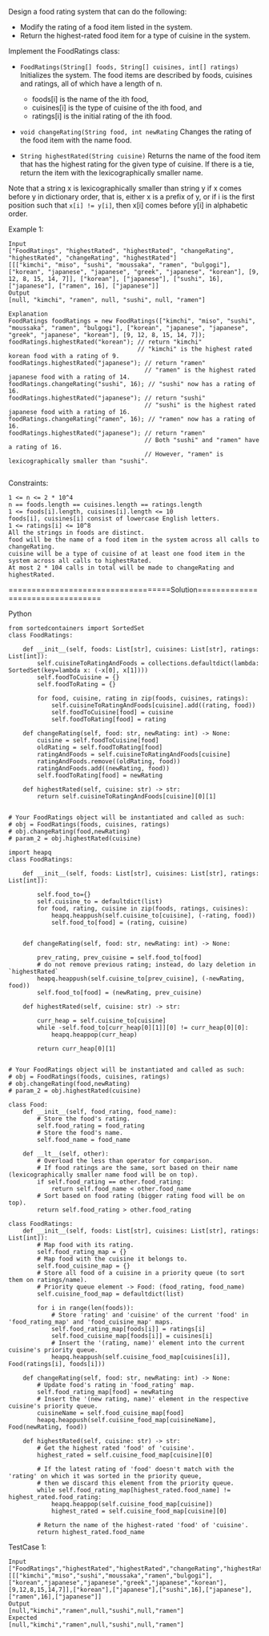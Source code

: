 Design a food rating system that can do the following:

- Modify the rating of a food item listed in the system.
- Return the highest-rated food item for a type of cuisine in the system.

Implement the FoodRatings class:
 - ```FoodRatings(String[] foods, String[] cuisines, int[] ratings)``` Initializes the system. The food items are described by foods, cuisines and ratings, all of which have a length of n.
   - foods[i] is the name of the ith food,
   - cuisines[i] is the type of cuisine of the ith food, and
   - ratings[i] is the initial rating of the ith food.

 - ```void changeRating(String food, int newRating``` Changes the rating of the food item with the name food.
 - ```String highestRated(String cuisine)``` Returns the name of the food item that has the highest rating for the given type of cuisine. If there is a tie, return the item with the lexicographically smaller name.


Note that a string x is lexicographically smaller than string y if x comes before y in dictionary order, that is, either x is a prefix of y, or if i is the first position such that ```x[i] != y[i]```, then x[i] comes before y[i] in alphabetic order.

 

Example 1:
```
Input
["FoodRatings", "highestRated", "highestRated", "changeRating", "highestRated", "changeRating", "highestRated"]
[[["kimchi", "miso", "sushi", "moussaka", "ramen", "bulgogi"], ["korean", "japanese", "japanese", "greek", "japanese", "korean"], [9, 12, 8, 15, 14, 7]], ["korean"], ["japanese"], ["sushi", 16], ["japanese"], ["ramen", 16], ["japanese"]]
Output
[null, "kimchi", "ramen", null, "sushi", null, "ramen"]

Explanation
FoodRatings foodRatings = new FoodRatings(["kimchi", "miso", "sushi", "moussaka", "ramen", "bulgogi"], ["korean", "japanese", "japanese", "greek", "japanese", "korean"], [9, 12, 8, 15, 14, 7]);
foodRatings.highestRated("korean"); // return "kimchi"
                                    // "kimchi" is the highest rated korean food with a rating of 9.
foodRatings.highestRated("japanese"); // return "ramen"
                                      // "ramen" is the highest rated japanese food with a rating of 14.
foodRatings.changeRating("sushi", 16); // "sushi" now has a rating of 16.
foodRatings.highestRated("japanese"); // return "sushi"
                                      // "sushi" is the highest rated japanese food with a rating of 16.
foodRatings.changeRating("ramen", 16); // "ramen" now has a rating of 16.
foodRatings.highestRated("japanese"); // return "ramen"
                                      // Both "sushi" and "ramen" have a rating of 16.
                                      // However, "ramen" is lexicographically smaller than "sushi".
 
```

Constraints:
```
1 <= n <= 2 * 10^4
n == foods.length == cuisines.length == ratings.length
1 <= foods[i].length, cuisines[i].length <= 10
foods[i], cuisines[i] consist of lowercase English letters.
1 <= ratings[i] <= 10^8
All the strings in foods are distinct.
food will be the name of a food item in the system across all calls to changeRating.
cuisine will be a type of cuisine of at least one food item in the system across all calls to highestRated.
At most 2 * 104 calls in total will be made to changeRating and highestRated.
```

===================================Solution=================================

Python

```
from sortedcontainers import SortedSet
class FoodRatings:

    def __init__(self, foods: List[str], cuisines: List[str], ratings: List[int]):
        self.cuisineToRatingAndFoods = collections.defaultdict(lambda: SortedSet(key=lambda x: (-x[0], x[1])))
        self.foodToCuisine = {}
        self.foodToRating = {}

        for food, cuisine, rating in zip(foods, cuisines, ratings):
            self.cuisineToRatingAndFoods[cuisine].add((rating, food))
            self.foodToCuisine[food] = cuisine
            self.foodToRating[food] = rating

    def changeRating(self, food: str, newRating: int) -> None:
        cuisine = self.foodToCuisine[food]
        oldRating = self.foodToRating[food]
        ratingAndFoods = self.cuisineToRatingAndFoods[cuisine]
        ratingAndFoods.remove((oldRating, food))
        ratingAndFoods.add((newRating, food))
        self.foodToRating[food] = newRating

    def highestRated(self, cuisine: str) -> str:
        return self.cuisineToRatingAndFoods[cuisine][0][1]


# Your FoodRatings object will be instantiated and called as such:
# obj = FoodRatings(foods, cuisines, ratings)
# obj.changeRating(food,newRating)
# param_2 = obj.highestRated(cuisine)
```

```
import heapq
class FoodRatings:

    def __init__(self, foods: List[str], cuisines: List[str], ratings: List[int]):

        self.food_to={}
        self.cuisine_to = defaultdict(list)
        for food, rating, cuisine in zip(foods, ratings, cuisines):
            heapq.heappush(self.cuisine_to[cuisine], (-rating, food))
            self.food_to[food] = (rating, cuisine)

    
    def changeRating(self, food: str, newRating: int) -> None:

        prev_rating, prev_cuisine = self.food_to[food]
        # do not remove previous rating; instead, do lazy deletion in `highestRated`
        heapq.heappush(self.cuisine_to[prev_cuisine], (-newRating, food))
        self.food_to[food] = (newRating, prev_cuisine)
    
    def highestRated(self, cuisine: str) -> str:

        curr_heap = self.cuisine_to[cuisine]
        while -self.food_to[curr_heap[0][1]][0] != curr_heap[0][0]:
            heapq.heappop(curr_heap)

        return curr_heap[0][1]


# Your FoodRatings object will be instantiated and called as such:
# obj = FoodRatings(foods, cuisines, ratings)
# obj.changeRating(food,newRating)
# param_2 = obj.highestRated(cuisine)
```

```
class Food:
    def __init__(self, food_rating, food_name):
        # Store the food's rating.
        self.food_rating = food_rating
        # Store the food's name.
        self.food_name = food_name

    def __lt__(self, other):
        # Overload the less than operator for comparison.
        # If food ratings are the same, sort based on their name (lexicographically smaller name food will be on top).
        if self.food_rating == other.food_rating:
            return self.food_name < other.food_name
        # Sort based on food rating (bigger rating food will be on top).
        return self.food_rating > other.food_rating

class FoodRatings:
    def __init__(self, foods: List[str], cuisines: List[str], ratings: List[int]):
        # Map food with its rating.
        self.food_rating_map = {}
        # Map food with the cuisine it belongs to.
        self.food_cuisine_map = {}
        # Store all food of a cuisine in a priority queue (to sort them on ratings/name).
        # Priority queue element -> Food: (food_rating, food_name)
        self.cuisine_food_map = defaultdict(list)

        for i in range(len(foods)):
            # Store 'rating' and 'cuisine' of the current 'food' in 'food_rating_map' and 'food_cuisine_map' maps.
            self.food_rating_map[foods[i]] = ratings[i]
            self.food_cuisine_map[foods[i]] = cuisines[i]
            # Insert the '(rating, name)' element into the current cuisine's priority queue.
            heapq.heappush(self.cuisine_food_map[cuisines[i]], Food(ratings[i], foods[i]))

    def changeRating(self, food: str, newRating: int) -> None:
        # Update food's rating in 'food_rating' map.
        self.food_rating_map[food] = newRating
        # Insert the '(new rating, name)' element in the respective cuisine's priority queue.
        cuisineName = self.food_cuisine_map[food]
        heapq.heappush(self.cuisine_food_map[cuisineName], Food(newRating, food))

    def highestRated(self, cuisine: str) -> str:
        # Get the highest rated 'food' of 'cuisine'.
        highest_rated = self.cuisine_food_map[cuisine][0]

        # If the latest rating of 'food' doesn't match with the 'rating' on which it was sorted in the priority queue,
        # then we discard this element from the priority queue.
        while self.food_rating_map[highest_rated.food_name] != highest_rated.food_rating:
            heapq.heappop(self.cuisine_food_map[cuisine])
            highest_rated = self.cuisine_food_map[cuisine][0]

        # Return the name of the highest-rated 'food' of 'cuisine'.
        return highest_rated.food_name
```

TestCase 1:
```
Input
["FoodRatings","highestRated","highestRated","changeRating","highestRated","changeRating","highestRated"]
[[["kimchi","miso","sushi","moussaka","ramen","bulgogi"],["korean","japanese","japanese","greek","japanese","korean"],[9,12,8,15,14,7]],["korean"],["japanese"],["sushi",16],["japanese"],["ramen",16],["japanese"]]
Output
[null,"kimchi","ramen",null,"sushi",null,"ramen"]
Expected
[null,"kimchi","ramen",null,"sushi",null,"ramen"]
```

